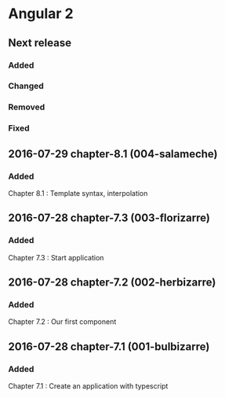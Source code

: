 # Angular 2

## Next release

### Added

### Changed

### Removed

### Fixed

## 2016-07-29 chapter-8.1 (004-salameche)

### Added

Chapter 8.1 : Template syntax, interpolation

## 2016-07-28 chapter-7.3 (003-florizarre)

### Added

Chapter 7.3 : Start application

## 2016-07-28 chapter-7.2 (002-herbizarre)

### Added

Chapter 7.2 : Our first component

## 2016-07-28 chapter-7.1 (001-bulbizarre)

### Added

Chapter 7.1 : Create an application with typescript
